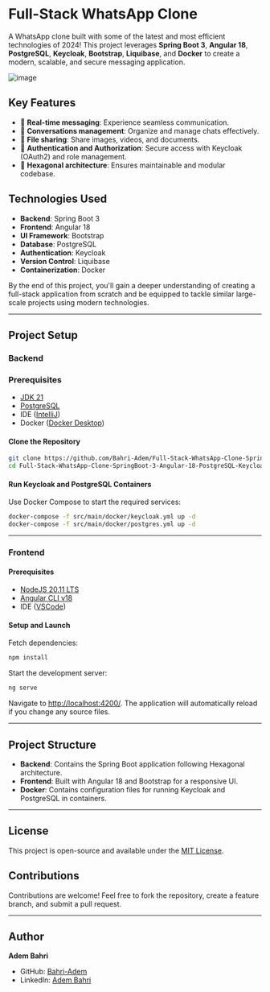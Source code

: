 # Full-Stack WhatsApp Clone

A WhatsApp clone built with some of the latest and most efficient technologies of 2024! This project leverages **Spring Boot 3**, **Angular 18**, **PostgreSQL**, **Keycloak**, **Bootstrap**, **Liquibase**, and **Docker** to create a modern, scalable, and secure messaging application.

![image](https://github.com/user-attachments/assets/542c1c0f-c49b-4b65-a4f4-7f47368b8e28)

## Key Features
- 💬 **Real-time messaging**: Experience seamless communication.
- 👥 **Conversations management**: Organize and manage chats effectively.
- 📁 **File sharing**: Share images, videos, and documents.
- 🔐 **Authentication and Authorization**: Secure access with Keycloak (OAuth2) and role management.
- 🏢 **Hexagonal architecture**: Ensures maintainable and modular codebase.

## Technologies Used
- **Backend**: Spring Boot 3
- **Frontend**: Angular 18
- **UI Framework**: Bootstrap
- **Database**: PostgreSQL
- **Authentication**: Keycloak
- **Version Control**: Liquibase
- **Containerization**: Docker

By the end of this project, you'll gain a deeper understanding of creating a full-stack application from scratch and be equipped to tackle similar large-scale projects using modern technologies.

---

## Project Setup

### Backend

### Prerequisites
- [JDK 21](https://adoptium.net/temurin/releases/)
- [PostgreSQL](https://www.postgresql.org/download/)
- IDE ([IntelliJ](https://www.jetbrains.com/idea/download/))
- Docker ([Docker Desktop](https://docs.docker.com/engine/install/))

#### Clone the Repository
```bash
git clone https://github.com/Bahri-Adem/Full-Stack-WhatsApp-Clone-SpringBoot-3-Angular-18-PostgreSQL-Keycloak-Bootstrap.git
cd Full-Stack-WhatsApp-Clone-SpringBoot-3-Angular-18-PostgreSQL-Keycloak-Bootstrap/Backend
```

#### Run Keycloak and PostgreSQL Containers
Use Docker Compose to start the required services:
```bash
docker-compose -f src/main/docker/keycloak.yml up -d
docker-compose -f src/main/docker/postgres.yml up -d
```
---

### Frontend

#### Prerequisites
- [NodeJS 20.11 LTS](https://nodejs.org/dist/v20.11.1/node-v20.11.1.pkg)
- [Angular CLI v18](https://www.npmjs.com/package/@angular/cli)
- IDE ([VSCode](https://code.visualstudio.com/download))

#### Setup and Launch
Fetch dependencies:
```bash
npm install
```

Start the development server:
```bash
ng serve
```

Navigate to [http://localhost:4200/](http://localhost:4200/). The application will automatically reload if you change any source files.

---

## Project Structure

- **Backend**: Contains the Spring Boot application following Hexagonal architecture.
- **Frontend**: Built with Angular 18 and Bootstrap for a responsive UI.
- **Docker**: Contains configuration files for running Keycloak and PostgreSQL in containers.

---

## License
This project is open-source and available under the [MIT License](LICENSE).

## Contributions
Contributions are welcome! Feel free to fork the repository, create a feature branch, and submit a pull request.

---

## Author
**Adem Bahri**
- GitHub: [Bahri-Adem](https://github.com/Bahri-Adem)
- LinkedIn: [Adem Bahri](https://www.linkedin.com/in/adem-bahri/)
